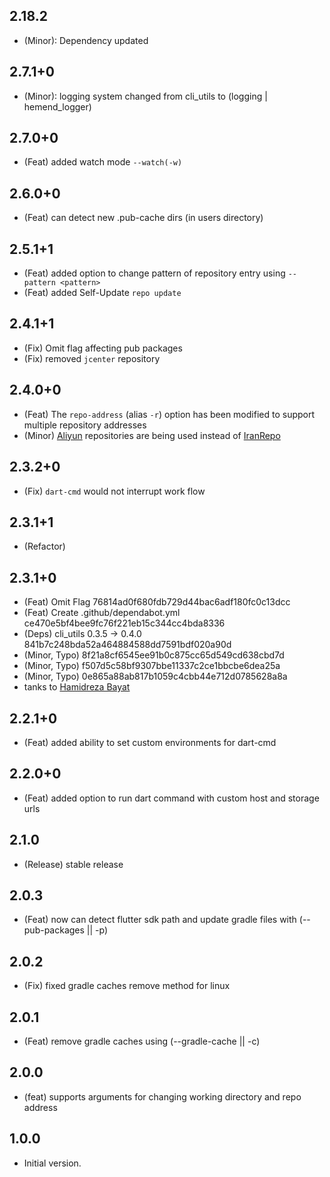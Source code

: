 ## 2.18.2

* (Minor): Dependency updated

## 2.7.1+0

* (Minor): logging system changed from cli_utils to (logging | hemend_logger)

## 2.7.0+0

* (Feat) added watch mode `--watch(-w)`

## 2.6.0+0

* (Feat) can detect new .pub-cache dirs (in users directory)

## 2.5.1+1

* (Feat) added option to change pattern of repository entry using `--pattern <pattern>`
* (Feat) added Self-Update `repo update`

## 2.4.1+1

* (Fix) Omit flag affecting pub packages
* (Fix) removed `jcenter` repository

## 2.4.0+0

* (Feat) The `repo-address` (alias `-r`) option has been modified to support multiple repository addresses
* (Minor) [Aliyun](https://developer.aliyun.com/) repositories are being used instead of [IranRepo](https://iranrepo.ir/)

## 2.3.2+0

* (Fix) `dart-cmd` would not interrupt work flow

## 2.3.1+1

* (Refactor)

## 2.3.1+0

* (Feat) Omit Flag 76814ad0f680fdb729d44bac6adf180fc0c13dcc
* (Feat) Create .github/dependabot.yml ce470e5bf4bee9fc76f221eb15c344cc4bda8336
* (Deps) cli_utils 0.3.5 -> 0.4.0 841b7c248bda52a464884588dd7591bdf020a90d
* (Minor, Typo) 8f21a8cf6545ee91b0c875cc65d549cd638cbd7d
* (Minor, Typo) f507d5c58bf9307bbe11337c2ce1bbcbe6dea25a
* (Minor, Typo) 0e865a88ab817b1059c4cbb44e712d0785628a8a
* tanks to [Hamidreza Bayat](https://github.com/HrBDev)

## 2.2.1+0

* (Feat) added ability to set custom environments for dart-cmd

## 2.2.0+0

* (Feat) added option to run dart command with custom host and storage urls

## 2.1.0

* (Release) stable release

## 2.0.3

* (Feat) now can detect flutter sdk path
and update gradle files with (--pub-packages || -p)

## 2.0.2

* (Fix) fixed gradle caches remove method for linux

## 2.0.1

* (Feat) remove gradle caches using (--gradle-cache || -c)

## 2.0.0

* (feat) supports arguments for changing working directory and repo address

## 1.0.0

* Initial version.
